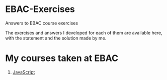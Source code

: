 # EBAC-Exercises
Answers to EBAC course exercises

The exercises and answers I developed for each of them are available here, with the statement and the solution made by me.

# My courses taken at EBAC
 1. [JavaScript](01.%20JavaScript/Module%20answers.md)